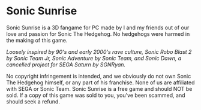 # Sonic Sunrise
Sonic Sunrise is a 3D fangame for PC made by I and my friends out of our love and passion for Sonic The Hedgehog.
No hedgehogs were harmed in the making of this game.

*Loosely inspired by 90's and early 2000's rave culture, Sonic Robo Blast 2 by Sonic Team Jr, Sonic Adventure by Sonic Team, and Sonic Dawn, a cancelled project for SEGA Saturn by SGNRyan.*

No copyright infringement is intended, and we obviously do not own Sonic The Hedgehog himself, or any part of his franchise.
None of us are affiliated with SEGA or Sonic Team.
Sonic Sunrise is a free game and should NOT be sold. If a copy of this game was sold to you, you've been scammed, and should seek a refund.
